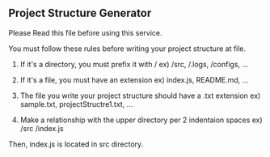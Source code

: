 ## Project Structure Generator
  
Please Read this file before using this service.

You must follow these rules before writing your project structure at file.

1. If it's a directory, you must prefix it with /
ex) /src, /.logs, /configs, ...

2. If it's a file, you must have an extension
ex) index.js, README.md, ...

3. The file you write your project structure should have a .txt extension
ex) sample.txt, projectStructre1.txt, ...

4. Make a relationship with the upper directory per 2 indentaion spaces
ex)
/src
  /index.js

Then, index.js is located in src directory.